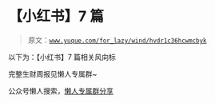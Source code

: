 # 【小红书】7 篇

> 原文：[`www.yuque.com/for_lazy/wind/hvdr1c36hcwmcbyk`](https://www.yuque.com/for_lazy/wind/hvdr1c36hcwmcbyk)

以下为：【小红书】7 篇相关风向标

完整生财周报见懒人专属群~

公众号懒人搜索，[懒人专属群分享](https://lazybook.fun/#/blog/group)